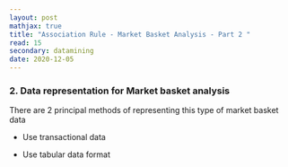 ```yaml
---
layout: post
mathjax: true
title: "Association Rule - Market Basket Analysis - Part 2 "
read: 15
secondary: datamining
date: 2020-12-05
---
```


### 2. Data representation for Market basket analysis

There are 2 principal methods of representing this type of market basket data

- Use transactional data

- Use tabular data format 
